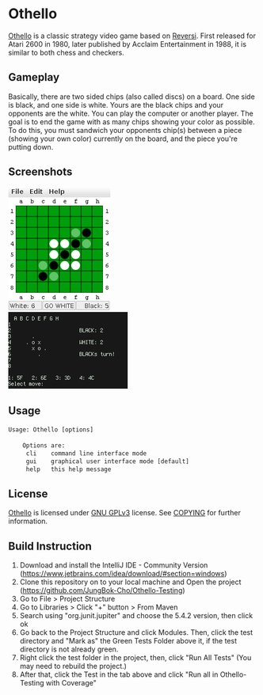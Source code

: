 # Othello

[Othello](http://en.wikipedia.org/wiki/Othello_\(video_game\)) is a classic strategy video game based on [Reversi](http://en.wikipedia.org/wiki/Reversi). First released for Atari 2600 in 1980, later published by Acclaim Entertainment in 1988, it is similar to both chess and checkers.
<br>

## Gameplay

Basically, there are two sided chips (also called discs) on a board. One side is black, and one side is white. Yours are the black chips and your opponents are the white. You can play the computer or another player. The goal is to end the game with as many chips showing your color as possible. To do this, you must sandwich your opponents chip(s) between a piece (showing your own color) currently on the board, and the piece you're putting down.

## Screenshots

![gui_othello](shots/mid_shot.png)
<br/>
![cli_othello](shots/cli_shot.png)

## Usage

	Usage: Othello [options]

		Options are:
		 cli	command line interface mode
		 gui	graphical user interface mode [default]
		 help	this help message


## License

[Othello](https://github.com/c00kiemon5ter/Othello) is licensed under [GNU GPLv3](http://www.gnu.org/licenses/gpl.txt) license. See [COPYING](https://github.com/c00kiemon5ter/Othello/blob/master/COPYING) for further information.

## Build Instruction

1. Download and install the IntelliJ IDE - Community Version
   (https://www.jetbrains.com/idea/download/#section=windows)
2. Clone this repository on to your local machine and Open the project
   (https://github.com/JungBok-Cho/Othello-Testing)
3. Go to File > Project Structure
4. Go to Libraries > Click "+" button > From Maven
5. Search using "org.junit.jupiter" and choose the 5.4.2 version, then click ok
6. Go back to the Project Structure and click Modules. Then, click the test directory and "Mark as" the Green Tests Folder above it, if the test directory is not already green.
7. Right click the test folder in the project, then, click "Run All Tests"
   (You may need to rebuild the project.)
8. After that, click the Test in the tab above and click "Run all in Othello-Testing with Coverage"  
